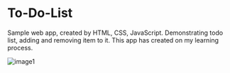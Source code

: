 # To-Do-List
Sample web app, created by HTML, CSS, JavaScript. Demonstrating todo list, adding and removing item to it.
This app has created on my learning process.




![image1](https://github.com/Abhi1782/To-Do-List/assets/144357655/84965467-1964-4186-8ac5-e32e5666911e)

